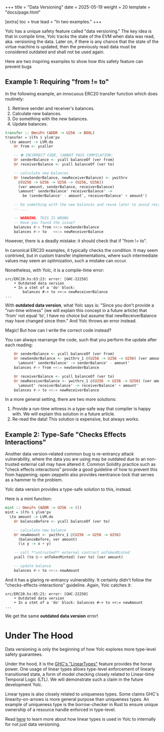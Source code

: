 +++
title = "Data Versioning"
date = 2025-05-19
weight = 20
template = "docs/page.html"

[extra]
toc = true
lead = "In two examples."
+++

Yolc has a unique safety feature called "data versioning." The key idea is that in compile time, Yolc tracks the state
of the EVM when data was read, aka. versioning the data. Later on, if there is any chance that the state of the virtue
machine is updated, then the previously read data must be considered outdated and shall not be used again.

Here are two inspiring examples to show how this safety feature can prevent bugs

## Example 1: Requiring "from != to"

In the following example, an innocuous ERC20 transfer function which does routinely:

1) Retrieve sender and receiver's balances.
2) Calculate new balances.
3) Do something with the new balances.
4) Update balances.

```haskell
transfer :: OmniFn (ADDR -> U256 -> BOOL)
transfer = $lfn $ ylvm'pv
  \to amount -> LVM.do
    Ur from <- ycaller

    -- ⛔ INCORRECT CODE, CANNOT PASS COMPILATION:
    Ur senderBalance <- ycall balanceOf (ver from)
    Ur receiverBalance <- ycall balanceOf (ver to)

    -- calculate new balances
    Ur (newSenderBalance, newReceiverBalance) <- ywithrv
      @(U256 -> U256 -> U256 -> (U256, U256))
      (ver amount, senderBalance, receiverBalance)
      \amount' senderBalance' receiverBalance' ->
        be (senderBalance' - amount', receiverBalance' + amount')

    -- Do something with the new balances and reuse later to avoid recalculation
    -- ...

    -- WARNING: THIS IS WRONG
    -- Have you found the issue?
    balances #-> from <<:= newSenderBalance
    balances #-> to   <<:= newReceiverBalance
```

However, there is a deadly mistake: it should check that if "from != to".

In canonical ERC20 examples, it typically checks the condition. It may seem contrived, but in custom transfer
implementations, where such intermediate values may seem an optimization, such a mistake can occur.

Nonetheless, with Yolc, it is a compile-time error:

```
src/ERC20.hs:63:23: error: [GHC-22250]
    • Outdated data version
    • In a stmt of a 'do' block:
        balances #-> to <<:= newReceiverBalance
...
```

With **outdated data version**, what Yolc says is: "Since you don't provide a "run-time witness" (we will explain this
concept in a future article) that 'from' not equal 'to', I have no choice but assume that newReceiverBalance may have
changed since then." And Yolc throws an error instead.

Magic! But how can I write the correct code instead?

You can always rearrange the code, such that you perform the update after each reading:

```haskell
    Ur senderBalance <- ycall balanceOf (ver from)
    Ur newSenderBalance <- ywithrv_1 @(U256 -> U256 -> U256) (ver amount, senderBalance)
      \amount' senderBalance' -> senderBalance' - amount'
    balances #-> from <<:= newSenderBalance

    Ur receiverBalance <- ycall balanceOf (ver to)
    Ur newReceiverBalance <- ywithrv_1 @(U256 -> U256 -> U256) (ver amount, receiverBalance)
      \amount' receiverBalance' -> receiverBalance' + amount'
    balances #-> to <<:= newReceiverBalance
```

In a more general setting, there are two more solutions:

1) Provide a run-time witness in a type-safe way that compiler is happy with. We will explain this solution in a future
article.
2) Re-read the data! This solution is expensive, but always works.

## Example 2: Type-Safe "Checks Effects Interactions"

Another data version-related common bug is re-entrancy attack vulnerability, where the data you are using may be
outdated due to an non-trusted external call may have altered it. Common Solidity practice such as "check effects
interactions" provide a good guideline of how to prevent this from happening; open-zeppelin also provides
reentrance-lock that serves as a hammer to the problem.

Yolc data version provides a type-safe solution to this, instead.

Here is a mint function:

```haskell
mint :: OmniFn (ADDR -> U256 -> ())
mint = $lfn $ ylvm'pv
  \to amount -> LVM.do
    Ur balanceBefore <- ycall balanceOf (ver to)

    -- calculate new balance
    Ur newAmount <- ywithrv_1 @(U256 -> U256 -> U256)
      (balanceBefore, ver amount)
      (\x y -> x + y)

    -- call **untrusted** external contract onTokenMinted
    ycall (to @-> onTokenMinted) (ver to) (ver amount)

    -- update balance
    balances #-> to <<:= newAmount
```

And it has a glaring re-entrancy vulnerability. It certainly didn't follow the "checks-effects-interactions"
guideline. Again, Yolc catches it:

```
src/ERC20.hs:85:21: error: [GHC-22250]
    • Outdated data version
    • In a stmt of a 'do' block: balances #-> to <<:= newAmount
...
```

We get the same **outdated data version** error!

# Under The Hood

Data versioning is only the beginning of how Yolc explores more type-level safety guarantees.

Under the hood, it is the [GHC's
"LinearTypes"](https://ghc.gitlab.haskell.org/ghc/doc/users_guide/exts/linear_types.html) feature provides the horse
power. One usage of linear types allows type-level enforcement of linearly transitioned state, a form of model checking
closely related to Linear-time Temporal Logic (LTL). We will demonstrate such a claim in the future development Yolc.

Linear types is also closely related to uniqueness types. Some claims GHC's linearity-on-arrows is more general purpose
than uniqueness types. An example of uniqueness type is the borrow-checker in Rust to ensure unique ownership of a
resource handle enforced in type-level.

Read [here](/docs/advanced/linear-types) to learn more about how linear types is used in Yolc to internally for not just
data versioning.
